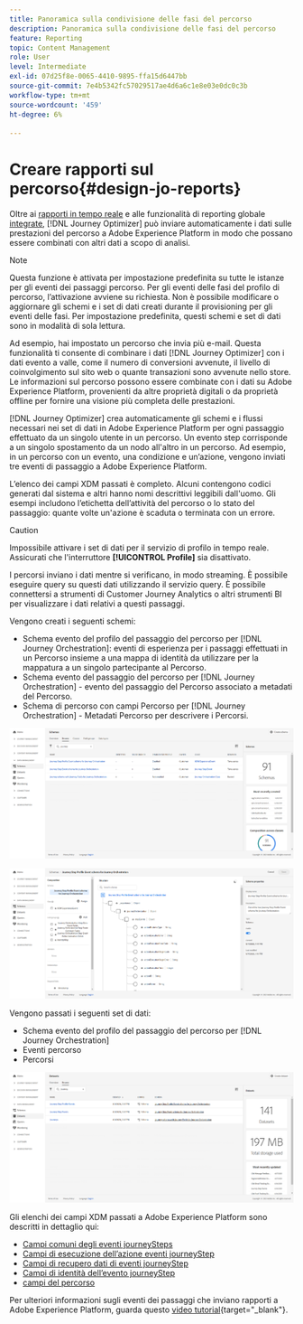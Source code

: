 ```yaml
---
title: Panoramica sulla condivisione delle fasi del percorso
description: Panoramica sulla condivisione delle fasi del percorso
feature: Reporting
topic: Content Management
role: User
level: Intermediate
exl-id: 07d25f8e-0065-4410-9895-ffa15d6447bb
source-git-commit: 7e4b5342fc57029517ae4d6a6c1e8e03e0dc0c3b
workflow-type: tm+mt
source-wordcount: '459'
ht-degree: 6%

---
```


# Creare rapporti sul percorso{#design-jo-reports}

Oltre ai [rapporti in tempo reale](live-report.md) e alle funzionalità di reporting globale [integrate](global-report.md), [!DNL Journey Optimizer] può inviare automaticamente i dati sulle prestazioni del percorso a Adobe Experience Platform in modo che possano essere combinati con altri dati a scopo di analisi.

>[!NOTE]
>
>Questa funzione è attivata per impostazione predefinita su tutte le istanze per gli eventi dei passaggi percorso. Per gli eventi delle fasi del profilo di percorso, l’attivazione avviene su richiesta. Non è possibile modificare o aggiornare gli schemi e i set di dati creati durante il provisioning per gli eventi delle fasi. Per impostazione predefinita, questi schemi e set di dati sono in modalità di sola lettura.

Ad esempio, hai impostato un percorso che invia più e-mail. Questa funzionalità ti consente di combinare i dati [!DNL Journey Optimizer] con i dati evento a valle, come il numero di conversioni avvenute, il livello di coinvolgimento sul sito web o quante transazioni sono avvenute nello store. Le informazioni sul percorso possono essere combinate con i dati su Adobe Experience Platform, provenienti da altre proprietà digitali o da proprietà offline per fornire una visione più completa delle prestazioni.

[!DNL Journey Optimizer] crea automaticamente gli schemi e i flussi necessari nei set di dati in Adobe Experience Platform per ogni passaggio effettuato da un singolo utente in un percorso. Un evento step corrisponde a un singolo spostamento da un nodo all&#39;altro in un percorso. Ad esempio, in un percorso con un evento, una condizione e un’azione, vengono inviati tre eventi di passaggio a Adobe Experience Platform.

L’elenco dei campi XDM passati è completo. Alcuni contengono codici generati dal sistema e altri hanno nomi descrittivi leggibili dall&#39;uomo. Gli esempi includono l’etichetta dell’attività del percorso o lo stato del passaggio: quante volte un&#39;azione è scaduta o terminata con un errore.

>[!CAUTION]
>
>Impossibile attivare i set di dati per il servizio di profilo in tempo reale. Assicurati che l&#39;interruttore **[!UICONTROL Profile]** sia disattivato.

I percorsi inviano i dati mentre si verificano, in modo streaming. È possibile eseguire query su questi dati utilizzando il servizio query. È possibile connettersi a strumenti di Customer Journey Analytics o altri strumenti BI per visualizzare i dati relativi a questi passaggi.

Vengono creati i seguenti schemi:

* Schema evento del profilo del passaggio del percorso per [!DNL Journey Orchestration]: eventi di esperienza per i passaggi effettuati in un Percorso insieme a una mappa di identità da utilizzare per la mappatura a un singolo partecipante al Percorso.
* Schema evento del passaggio del percorso per [!DNL Journey Orchestration] - evento del passaggio del Percorso associato a metadati del Percorso.
* Schema di percorso con campi Percorso per [!DNL Journey Orchestration] - Metadati Percorso per descrivere i Percorsi.

![](../assets/sharing1.png)

![](../assets/sharing2.png)

Vengono passati i seguenti set di dati:

* Schema evento del profilo del passaggio del percorso per [!DNL Journey Orchestration]
* Eventi percorso
* Percorsi

![](../assets/sharing3.png)

Gli elenchi dei campi XDM passati a Adobe Experience Platform sono descritti in dettaglio qui:

* [Campi comuni degli eventi journeySteps](../reports/sharing-common-fields.md)
* [Campi di esecuzione dell’azione eventi journeyStep](../reports/sharing-execution-fields.md)
* [Campi di recupero dati di eventi journeyStep](../reports/sharing-fetch-fields.md)
* [Campi di identità dell’evento journeyStep](../reports/sharing-identity-fields.md)
* [campi del percorso](../reports/sharing-journey-fields.md)

Per ulteriori informazioni sugli eventi dei passaggi che inviano rapporti a Adobe Experience Platform, guarda questo [video tutorial](https://experienceleague.adobe.com/docs/journey-orchestration-learn/tutorials/reporting-step-events-to-adobe-experience-platform.html){target=&quot;_blank&quot;}.
